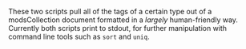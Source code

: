These two scripts pull all of the tags of a certain type out of a modsCollection document formatted in a *largely* human-friendly way.
Currently both scripts print to stdout, for further manipulation with command line tools such as `sort` and `uniq`.
